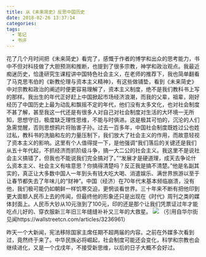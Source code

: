 ```yaml
---
title: 从《未来简史》反思中国历史
date: 2018-02-26 13:37:14
categories:
tags:
  - 笔记
  - 书评 
---
```


花了几个月时间把《未来简史》看完了，感慨于作者的博学和出众的思考能力，书中不但对科技做了大胆预测和推断，也提到了很多宗教，神学和政治观点。我最近痴迷历史，恰逢研究生课程讲中国特色社会主义，在老师的推荐下，我也简单翻看了马克思韦伯的《新教伦理与资本主义精神》，有这些做铺垫，看到《未来简史》中对宗教和政治的阐述时便更容易理解了，资本主义制度，绝不是我们教科书上写的那样。我出生的年代正好赶上中国掀起市场经济浪潮，而我的父辈，祖辈，刚好经历了中国历史上最为动乱和飘摇不定的年代，他们没有太多文化，也对社会制度不甚了解，甚至我这一代还是有很多人对自己对社会制度对生活的大环境一无所知，思想守旧，极度缺乏理性思维，不能与时俱进。这是极其可怕的，沉沦的人们急需觉醒，否则思想鸦片将贻害子孙。过去一百多年，中国社会制度既姓过公也姓过私，教科书的洗脑和左的力量压制下，我们放大了社会主义的作用，而故意轻视了资本主义的影响。这里有个人值得提一下，是他强调“我们落后的关键还是我们从五十年代起，不抓经济而抓阶级斗争，搞一大二公的社会主义。我这里不是说社会主义搞错了，但我也不能说我们完全搞对了。”“发展才是硬道理，成天去争论什么资本主义、社会主义有啥意思？你搞得清楚吗？反正我是搞不清楚。”他是名副其实的，真正让大多数中国人一年到头有钱大吃大喝、消遣娱乐、满世界旅游以至于让春节都失去了年味儿的“财神”。中国（经济）在70年代末基本频临崩溃，没有他，我们极可能仍如朝鲜一样饥寒交迫，更惘谈看世界。三十年来不断有把他印到更大面额人民币上去的传闻，但最终他的形象还只是出现在《时代》周刊之类的媒体封面上。人民币大钞从10元涨到了100元，印的还是那个让我们凭票证过年才能吃点儿好的、穿衣服新三年旧三年缝缝补补又三年的大救星。
![](http://ou7hg0tk3.bkt.clouddn.com/%E9%82%93%E5%B0%8F%E5%B9%B3.jpg)
（引用自华尔街见闻https://wallstreetcn.com/articles/3236961）

昨天一个大新闻，宪法移除国家主席任期不超两届的内容。之前在外媒多次看到过，竟然终于来了。中华民族必将崛起，社会制度可能还会变化，科学和宗教也会继续进化，又是一个戊戌年，不接受新思维，以后的日子大概不会好过。
